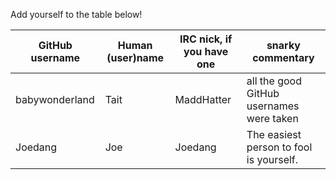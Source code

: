 Add yourself to the table below!

GitHub username | Human (user)name | IRC nick, if you have one | snarky commentary
----------------|------------------|---------------------------|-------
babywonderland | Tait | MaddHatter | all the good GitHub usernames were taken
Joedang | Joe | Joedang | The easiest person to fool is yourself.
